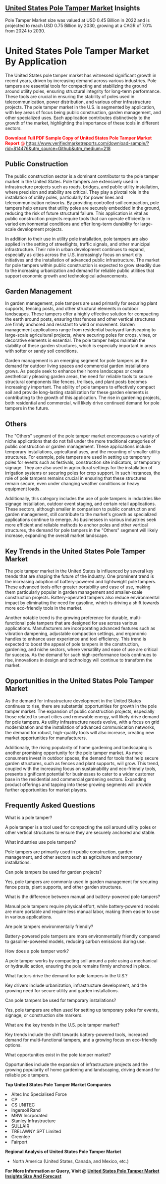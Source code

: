 <h2><a href="https://www.verifiedmarketreports.com/download-sample/?rid=814476&amp;utm_source=Github&amp;utm_medium=218" target="_blank">United States Pole Tamper Market</a> Insights</h2><p>Pole Tamper Market size was valued at USD 0.45 Billion in 2022 and is projected to reach USD 0.75 Billion by 2030, growing at a CAGR of 7.0% from 2024 to 2030.</p><p><h1>United States Pole Tamper Market By Application</h1> <p>The United States pole tamper market has witnessed significant growth in recent years, driven by increasing demand across various industries. Pole tampers are essential tools for compacting and stabilizing the ground around utility poles, ensuring structural integrity for long-term performance. These tools are crucial in ensuring the stability of poles used in telecommunication, power distribution, and various other infrastructure projects. The pole tamper market in the U.S. is segmented by application, with key areas of focus being public construction, garden management, and other specialized uses. Each application contributes distinctively to the growth of the market, highlighting the importance of these tools in different sectors.</p> <p><p><span class=""><span style="color: #ff0000;"><strong>Download Full PDF Sample Copy of United States Pole Tamper Market Report</strong> @ </span><a href="https://www.verifiedmarketreports.com/download-sample/?rid=814476&amp;utm_source=Github&amp;utm_medium=218" target="_blank">https://www.verifiedmarketreports.com/download-sample/?rid=814476&amp;utm_source=Github&amp;utm_medium=218</a></span></p></p> <h2>Public Construction</h2> <p>The public construction sector is a dominant contributor to the pole tamper market in the United States. Pole tampers are extensively used in infrastructure projects such as roads, bridges, and public utility installation, where precision and stability are critical. They play a pivotal role in the installation of utility poles, particularly for power lines and telecommunication networks. By providing controlled soil compaction, pole tampers help ensure that utility poles are securely embedded in the ground, reducing the risk of future structural failure. This application is vital as public construction projects require tools that can operate efficiently in varied environmental conditions and offer long-term durability for large-scale development projects.</p> <p>In addition to their use in utility pole installation, pole tampers are also applied in the setting of streetlights, traffic signals, and other municipal infrastructure. Their role in urban development continues to expand, especially as cities across the U.S. increasingly focus on smart city initiatives and the installation of advanced public infrastructure. The market for pole tampers within public construction is expected to grow steadily due to the increasing urbanization and demand for reliable public utilities that support economic growth and technological advancements.</p> <h2>Garden Management</h2> <p>In garden management, pole tampers are used primarily for securing plant supports, fencing posts, and other structural elements in outdoor landscapes. These tampers offer a highly effective solution for compacting the earth around posts, ensuring that fences and other vertical structures are firmly anchored and resistant to wind or movement. Garden management applications range from residential backyard landscaping to large-scale agricultural projects, where securing poles for crops, vines, or decorative elements is essential. The pole tamper helps maintain the stability of these garden structures, which is especially important in areas with softer or sandy soil conditions.</p> <p>Garden management is an emerging segment for pole tampers as the demand for outdoor living spaces and commercial garden installations grows. As people seek to enhance their home landscapes or create aesthetically pleasing garden areas, the need for reliable tools to secure structural components like fences, trellises, and plant posts becomes increasingly important. The ability of pole tampers to effectively compact soil and provide long-lasting stabilization for these garden elements is contributing to the growth of this application. The rise in gardening projects, both residential and commercial, will likely drive continued demand for pole tampers in the future.</p> <h2>Others</h2> <p>The "Others" segment of the pole tamper market encompasses a variety of niche applications that do not fall under the more traditional categories of public construction or garden management. These applications include temporary installations, agricultural uses, and the mounting of smaller utility structures. For example, pole tampers are used in setting up temporary poles for events such as festivals, construction site indicators, or temporary signage. They are also used in agricultural settings for the installation of irrigation systems or securing poles for crop support. In such instances, the role of pole tampers remains crucial in ensuring that these structures remain secure, even under changing weather conditions or heavy equipment loads.</p> <p>Additionally, this category includes the use of pole tampers in industries like signage installation, outdoor event staging, and certain retail applications. These sectors, although smaller in comparison to public construction and garden management, still contribute to the market's growth as specialized applications continue to emerge. As businesses in various industries seek more efficient and reliable methods to anchor poles and other vertical structures, the demand for pole tampers in the "Others" segment will likely increase, expanding the overall market landscape.</p> <h2>Key Trends in the United States Pole Tamper Market</h2> <p>The pole tamper market in the United States is influenced by several key trends that are shaping the future of the industry. One prominent trend is the increasing adoption of battery-powered and lightweight pole tampers. These advanced tools offer greater portability and ease of use, making them particularly popular in garden management and smaller-scale construction projects. Battery-operated tampers also reduce environmental impact by eliminating the need for gasoline, which is driving a shift towards more eco-friendly tools in the market.</p> <p>Another notable trend is the growing preference for durable, multi-functional pole tampers that are designed for use across various applications. Manufacturers are incorporating advanced features such as vibration dampening, adjustable compaction settings, and ergonomic handles to enhance user experience and tool efficiency. This trend is expected to boost the appeal of pole tampers in the construction, gardening, and niche sectors, where versatility and ease of use are critical for success. As the demand for such high-performance tools continues to rise, innovations in design and technology will continue to transform the market.</p> <h2>Opportunities in the United States Pole Tamper Market</h2> <p>As the demand for infrastructure development in the United States continues to rise, there are substantial opportunities for growth in the pole tamper market. The expansion of public construction projects, especially those related to smart cities and renewable energy, will likely drive demand for pole tampers. As utility infrastructure needs evolve, with a focus on grid modernization and the installation of advanced communication networks, the demand for robust, high-quality tools will also increase, creating new market opportunities for manufacturers.</p> <p>Additionally, the rising popularity of home gardening and landscaping is another promising opportunity for the pole tamper market. As more consumers invest in outdoor spaces, the demand for tools that help secure garden structures, such as fences and plant supports, will grow. This trend, coupled with the increasing focus on sustainability and eco-friendly tools, presents significant potential for businesses to cater to a wider customer base in the residential and commercial gardening sectors. Expanding product offerings and tapping into these growing segments will provide further opportunities for market players.</p> <h2>Frequently Asked Questions</h2> <p>What is a pole tamper?</p> <p>A pole tamper is a tool used for compacting the soil around utility poles or other vertical structures to ensure they are securely anchored and stable.</p> <p>What industries use pole tampers?</p> <p>Pole tampers are primarily used in public construction, garden management, and other sectors such as agriculture and temporary installations.</p> <p>Can pole tampers be used for garden projects?</p> <p>Yes, pole tampers are commonly used in garden management for securing fence posts, plant supports, and other garden structures.</p> <p>What is the difference between manual and battery-powered pole tampers?</p> <p>Manual pole tampers require physical effort, while battery-powered models are more portable and require less manual labor, making them easier to use in various applications.</p> <p>Are pole tampers environmentally friendly?</p> <p>Battery-powered pole tampers are more environmentally friendly compared to gasoline-powered models, reducing carbon emissions during use.</p> <p>How does a pole tamper work?</p> <p>A pole tamper works by compacting soil around a pole using a mechanical or hydraulic action, ensuring the pole remains firmly anchored in place.</p> <p>What factors drive the demand for pole tampers in the U.S.?</p> <p>Key drivers include urbanization, infrastructure development, and the growing need for secure utility and garden installations.</p> <p>Can pole tampers be used for temporary installations?</p> <p>Yes, pole tampers are often used for setting up temporary poles for events, signage, or construction site markers.</p> <p>What are the key trends in the U.S. pole tamper market?</p> <p>Key trends include the shift towards battery-powered tools, increased demand for multi-functional tampers, and a growing focus on eco-friendly options.</p> <p>What opportunities exist in the pole tamper market?</p> <p>Opportunities include the expansion of infrastructure projects and the growing popularity of home gardening and landscaping, driving demand for reliable pole tampers.</p> </p><p><strong>Top United States Pole Tamper Market Companies</strong></p><div data-test-id=""><p><li>Altec Inc Specialised Force</li><li> CP</li><li> CS UNITEC</li><li> Ingersoll Rand</li><li> MBW Incrporated</li><li> Stanley Infrastructure</li><li> SULLAIR</li><li> TRELAWNY SPT Limited</li><li> Greenlee</li><li> Fairport</li></p><div><strong>Regional Analysis of&nbsp;United States Pole Tamper Market</strong></div><ul><li dir="ltr"><p dir="ltr">North America&nbsp;(United States, Canada, and Mexico, etc.)</p></li></ul><p><strong>For More Information or Query, Visit @&nbsp;</strong><strong><a href="https://www.verifiedmarketreports.com/product/pole-tamper-market/?utm_source=Github&amp;utm_medium=218" target="_blank">United States Pole Tamper Market Insights Size And Forecast</a></strong></p></div>
